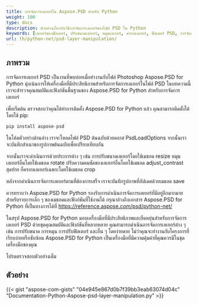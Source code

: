 ```yaml
---
title: การจัดการเลเยอร์ใน Aspose.PSD สำหรับ Python
weight: 100
type: docs
description: ตัวอย่างเกี่ยวกับวิธีการจัดการเลเยอร์ของไฟล์ PSD ใน Python
keywords: [เลเยอร์ของฟิลเตอร์, ปรับขนาดเลเยอร์, หมุนเลเยอร์, ครอบเลเยอร์, ฟิลเตอร์ PSD, การจัดการเลเยอร์, อัปเดตเลเยอร์, PSD API, python, ตัวอย่างโค้ด]
url: th/python-net/psd-layer-manipulation/
---
```


## **ภาพรวม**

การจัดการเลเยอร์ PSD เป็นงานที่พบบ่อยเมื่อทำงานกับไฟล์ Photoshop  Aspose.PSD for Python มุ่งเน้นการให้เครื่องมือที่มีประสิทธิภาพสำหรับการจัดการเลเยอร์ในไฟล์ PSD  ในบทความนี้ เราจะสำรวจคุณสมบัติและฟังก์ชันพื้นฐานของ Aspose.PSD for Python สำหรับการจัดการเลเยอร์

เพื่อเริ่มต้น ตรวจสอบว่าคุณได้ทำการติดตั้ง Aspose.PSD for Python แล้ว คุณสามารถติดตั้งได้โดยใช้ pip:

```python
pip install aspose-psd
```

ในโค้ดตัวอย่างด้านล่าง  เราจะโหลดไฟล์ PSD ต้นฉบับด้วยคลาส PsdLoadOptions  จากนั้นเราจะบันทึกสำเนาของรูปภาพต้นฉบับเพื่อเปรียบเทียบกัน

จากนั้นเราจะดำเนินการด้วยประการต่าง ๆ เช่น การปรับขนาดเลเยอร์โดยใช้เมธอด resize  หมุนเลเยอร์อื่นโดยใช้เมธอด rotate  ปรับความคมชัดของเลเยอร์อื่นโดยใช้เมธอด adjust_contrast  สุดท้าย ก็ครอบเลเยอร์เฉพาะโดยใช้เมธอด crop

หลังจากดำเนินการจัดการเลเยอร์ตามที่ต้องการเสร็จ  เราจะบันทึกรูปภาพที่อัปเดตด้วยเมธอด save

ควรทราบว่า Aspose.PSD for Python รองรับการดำเนินการจัดการเลเยอร์ที่มีอยู่อีกมากมาย สำหรับรายการเล็ก ๆ ของเมธอดและฟังก์ชันที่ใช้งานได้ กรุณาอ้างถึงเอกสาร Aspose.PSD for Python ที่เป็นทางการได้ที่ https://reference.aspose.com/psd/python-net/

ในสรุป Aspose.PSD for Python มอบเครื่องมือที่มีประสิทธิภาพและยืดหยุ่นสำหรับการจัดการเลเยอร์ PSD ด้วยชุดคุณสมบัติและฟังก์ชันที่หลากหลาย คุณสามารถดำเนินการจัดการเลเยอร์ต่าง ๆ เช่น การปรับขนาด การหมุน การปรับฟิลเตอร์ และอื่น ๆ โดยง่ายดาย ไม่ว่าคุณจะทำงานกับโครงการที่เรียบง่ายหรือซับซ้อน Aspose.PSD for Python เป็นเครื่องมือที่มีความคุ้มค่าที่คุณควรมีในชุดเครื่องมือของคุณ

โปรดตรวจสอบตัวอย่างเต็ม

## **ตัวอย่าง**
{{< gist "aspose-com-gists" "04e945e867d0b7f39bb3eab63074d04c" "Documentation-Python-Aspose-psd-layer-manipulation.py" >}}
